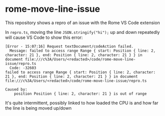 # rome-move-line-issue
This repository shows a repro of an issue with the Rome VS Code extension

In `repro.ts`, moving the line `JSON.stringify("hi");` up and down repeatedly will cause VS Code to show this error:

```
[Error - 15:07:16] Request textDocument/codeAction failed.
  Message: failed to access range Range { start: Position { line: 2, character: 21 }, end: Position { line: 2, character: 21 } } in document file:///c%3A/Users/<redacted>/code/rome-move-line-issue/repro.ts
  Code: -32603 
failed to access range Range { start: Position { line: 2, character: 21 }, end: Position { line: 2, character: 21 } } in document file:///c%3A/Users/<redacted>/code/rome-move-line-issue/repro.ts

Caused by:
    position Position { line: 2, character: 21 } is out of range
```

It's quite intermittent, possibly linked to how loaded the CPU is and how far the line is being moved up/down
